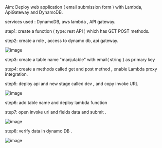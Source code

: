 Aim: Deploy web application ( email submission form )  with Lambda, ApiGateway and DynamoDB.

services used : DynamoDB, aws lambda , API gateway. 

step1: create a function ( type: rest API ) which has   GET POST methods. 

step2: create a role , access to dynamo db, api gateway.

![image](https://github.com/user-attachments/assets/732916f6-bf9e-4b4a-9ad7-27e1fc7249f6)

step3: create a table name "manjutable" with email( string )  as primary key 

step4: create a methods called get and post method , enable Lambda proxy integration.

step5: deploy api and new stage called dev , and copy invoke URL 

![image](https://github.com/user-attachments/assets/23e0ea7e-3dd3-4ba5-ae38-4b9b897a1e5a)

step6: add table name and deploy lambda function 

step7: open invoke url and fields data and submit .

![image](https://github.com/user-attachments/assets/acb17dd8-65a5-4e04-8917-b249ca3da712)


step8: verify data in dynamo DB . 

![image](https://github.com/user-attachments/assets/a9e4dc2b-7d4f-4cf3-b398-54d26d8fea32)
